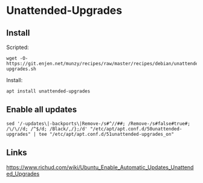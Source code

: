 <!-- TITLE: Unattended Upgrades -->
<!-- SUBTITLE: A quick summary of Unattended Upgrades -->

# Unattended-Upgrades

## Install 
Scripted:
```
wget -O- https://git.enjen.net/munzy/recipes/raw/master/recipes/debian/unattended-upgrades.sh
```

Install:
```
apt install unattended-upgrades
```

## Enable all updates

```
sed '/-updates\|-backports\|Remove-/s#^//##; /Remove-/s#false#true#; /\/\//d; /^$/d; /Black/,/};/d' "/etc/apt/apt.conf.d/50unattended-upgrades" | tee "/etc/apt/apt.conf.d/51unattended-upgrades_on"
```

## Links

https://www.richud.com/wiki/Ubuntu_Enable_Automatic_Updates_Unattended_Upgrades
